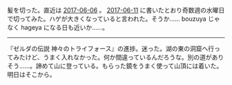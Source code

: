 髪を切った。直近は [2017-06-06][] 。 [2017-06-11][] に書いたとおり奇数週の水曜日で切ってみた。ハゲが大きくなっていると言われた。そうか…… bouzuya じゃなく hageya になる日も近いか……。

-----

『ゼルダの伝説 神々のトライフォース』の進捗。迷った。湖の東の洞窟へ行ってみたけど、うまく入れなかった。何か間違っているんだろうな。別の道がありそう……。諦めて山に登っている。もらった鏡をうまく使って山頂には着いた。明日はそこから。

[2017-06-06]: http://blog.bouzuya.net/2017/06/06/
[2017-06-11]: http://blog.bouzuya.net/2017/06/11/
